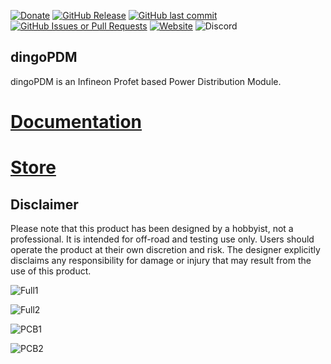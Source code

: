 [![Donate](https://img.shields.io/badge/Donate-PayPal-blue.svg)](https://www.paypal.com/donate/?hosted_button_id=HDE8YCVY9NR2L) 
[![GitHub Release](https://img.shields.io/github/v/release/corygrant/dingoPDM?include_prereleases&display_name=tag)](https://github.com/corygrant/dingoPDM/releases)
[![GitHub last commit](https://img.shields.io/github/last-commit/corygrant/dingoPDM)](https://github.com/corygrant/dingoPDM/commits/master/)
[![GitHub Issues or Pull Requests](https://img.shields.io/github/issues/corygrant/dingoPDM)](https://github.com/corygrant/dingoPDM/issues)
[![Website](https://img.shields.io/website?url=https%3A%2F%2Fcorygrant.github.io%2FdingoPDM%2F&label=docs)](https://corygrant.github.io/dingoPDM/)
![Discord](https://img.shields.io/discord/1243358184266010667?label=discord)


## dingoPDM
dingoPDM is an Infineon Profet based Power Distribution Module. 

# [**Documentation**](https://corygrant.github.io/dingoPDM/)

# [**Store**](https://dingo-electronics.square.site/product/dingopdm/1)

## Disclaimer
Please note that this product has been designed by a hobbyist, not a professional. It is intended for off-road and testing use only. Users should operate the product at their own discretion and risk. The designer explicitly disclaims any responsibility for damage or injury that may result from the use of this product.

![Full1](docs/images/Full1.jpg)

![Full2](docs/images/Full2.jpg)

![PCB1](docs/images/PCB1.jpg)

![PCB2](docs/images/PCB2.jpg)